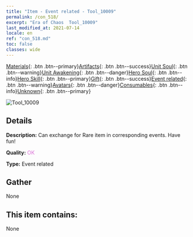 ```yaml
---
title: "Item - Event related - Tool_10009"
permalink: /con_518/
excerpt: "Era of Chaos  Tool_10009"
last_modified_at: 2021-07-14
locale: en
ref: "con_518.md"
toc: false
classes: wide
---
```

 [Materials](/Items/){: .btn .btn--primary}[Artifacts](/Items/Artifacts/){: .btn .btn--success}[Unit Soul](/Items/UnitSoul/){: .btn .btn--warning}[Unit Awakening](/Items/UnitAwakening/){: .btn .btn--danger}[Hero Soul](/Items/HeroSoul/){: .btn .btn--info}[Hero Skill](/Items/HeroSkill/){: .btn .btn--primary}[Gift](/Items/Gift/){: .btn .btn--success}[Event related](/Items/Events/){: .btn .btn--warning}[Avatars](/Items/Avatars/){: .btn .btn--danger}[Consumables](/Items/Consumables/){: .btn .btn--info}[Unknown](/Items/Unknown/){: .btn .btn--primary}

 ![Tool_10009](/images/t/i_10009.png)

## Details
 **Description:** Can exchange for Rare item in corresponding events. Have fun!

 **Quality:** <span style="color: #DA70D6">OK</span>

 **Type:** Event related

## Gather

  None

## This item contains:

  None

